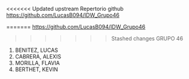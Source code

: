 <<<<<<< Updated upstream
Repertorio github
https://github.com/LucasB094/IDW_Grupo46


=======
https://github.com/LucasB094/IDW_Grupo46

>>>>>>> Stashed changes
GRUPO 46
1) BENITEZ, LUCAS
2) CABRERA, ALEXIS
3) MORILLA, FLAVIA
4) BERTHET, KEVIN
